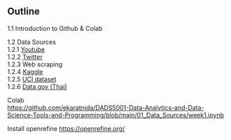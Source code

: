 ## Outline

1.1 Introduction to Github & Colab

1.2 Data Sources <br>
    1.2.1 <a href="https://www.youtube.com/">Youtube</a> </br>
    1.2.2 <a href="https://twitter.com/home">Twitter</a> </br>
    1.2.3 Web scraping </br>
    1.2.4 <a href="https://www.kaggle.com/">Kaggle</a> </br>
    1.2.5 <a href="https://archive.ics.uci.edu/ml/datasets.php"> UCI dataset </a> </br> 
    1.2.6 <a href="https://data.go.th/"> Data gov (Thai) </a> </br> 

Colab </br>
    https://github.com/ekaratnida/DADS5001-Data-Analytics-and-Data-Science-Tools-and-Programming/blob/main/01_Data_Sources/week1.ipynb
    
Install openrefine
    https://openrefine.org/



